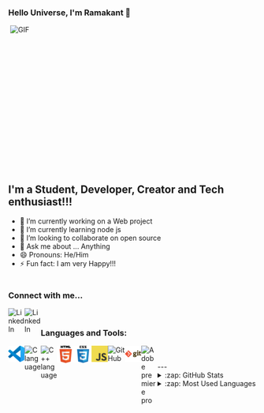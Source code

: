 ### Hello Universe, I'm Ramakant  👋

 <img align="right" alt="GIF" src="https://camo.githubusercontent.com/c1dcb74cc1c1835b1d716f5051499a2814c683c806b15f04b0eba492863703e9/68747470733a2f2f63646e2e6472696262626c652e636f6d2f75736572732f3733303730332f73637265656e73686f74732f363538313234332f6176656e746f2e676966" width="500" height="320" />


## I'm a Student, Developer, Creator and Tech enthusiast!!!

- 🔭 I’m currently working on a Web project
- 🌱 I’m currently learning node js
- 👯 I’m looking to collaborate on open source
- 💬 Ask me about ... Anything
- 😄 Pronouns: He/Him
- ⚡ Fun fact: I am very Happy!!!
<br><br>

### Connect with me...
[<img align="left" alt="LinkedIn" width="33px" src="https://cdn-icons-png.flaticon.com/512/3536/3536505.png" />][linkedin]
[<img align="left" alt="LinkedIn" width="33px" src="https://cdn-icons-png.flaticon.com/512/124/124021.png" />][twitter]

<br />

### Languages and Tools:
[<img align="left" alt="Visual Studio Code" width="33px" src="https://raw.githubusercontent.com/github/explore/80688e429a7d4ef2fca1e82350fe8e3517d3494d/topics/visual-studio-code/visual-studio-code.png" />][vscode]
[<img align="left" alt="C language" width="33px" src="https://cdn-icons-png.flaticon.com/512/3097/3097008.png" />][C]
[<img align="left" alt="C++ language" width="33px" src="https://cdn-icons-png.flaticon.com/512/6132/6132222.png" />][C++]
[<img align="left" alt="HTML5" width="35px" src="https://raw.githubusercontent.com/github/explore/80688e429a7d4ef2fca1e82350fe8e3517d3494d/topics/html/html.png" />][html5]
[<img align="left" alt="CSS3" width="35px" src="https://raw.githubusercontent.com/github/explore/80688e429a7d4ef2fca1e82350fe8e3517d3494d/topics/css/css.png" />][css3]
[<img align="left" alt="JavaScript" width="33px" src="https://raw.githubusercontent.com/github/explore/80688e429a7d4ef2fca1e82350fe8e3517d3494d/topics/javascript/javascript.png" />][javascript]
[<img align="left" alt="GitHub" width="35px" src="https://cdn-icons-png.flaticon.com/512/733/733553.png" />][github]
[<img align="left" alt="Git" width="33px" src="https://raw.githubusercontent.com/github/explore/80688e429a7d4ef2fca1e82350fe8e3517d3494d/topics/git/git.png" />][git]
[<img align="left" alt="Adobe premiere pro" width="33px" src="https://cdn-icons-png.flaticon.com/512/5968/5968525.png" />][Adobe premiere pro]
<!-- [<img align="left" alt="figma" width="33px" src="https://cdn-icons-png.flaticon.com/512/5968/5968705.png" />][figma] -->
<br />
<br />
---

<details>
  <summary>:zap: GitHub Stats</summary>

  <img align="left" alt="Ramakant's GitHub Stats" src="https://github-readme-stats.vercel.app/api?username=Ramakantsahoo&show_icons=true&theme=transparent&hide=border" />

</details>
<details>
  <summary>:zap: Most Used Languages</summary>
 
<img align="left" alt="Ramakant's GitHub Top Languages" src="https://github-readme-stats.vercel.app/api/top-langs/?username=Ramakantsahoo&theme=transparent" /> 


[twitter]: https://twitter.com/Ramakant1202
[linkedin]: https://www.linkedin.com/in/ramakanta-sahoo-0565a1240/
[vscode]: https://code.visualstudio.com/
[html5]: https://html.com/html5/
[javascript]: https://www.javascript.com/
[github]: https://github.com/
[git]: https://git-scm.com/
[css3]: https://www.w3schools.com/css/
[C]: https://en.cppreference.com/w/c
[C++]: https://en.cppreference.com/w/cpp
[Adobe premiere pro]: https://www.adobe.com/products/premiere.html
[figma]: https://www.figma.com/
[Illustrator]: https://www.adobe.com/in/products/illustrator.html

